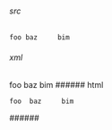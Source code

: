 ###### src
	foo	baz		bim
###### xml
<?xml version="1.0" encoding="UTF-8"?>
<!DOCTYPE document SYSTEM "CommonMark.dtd">
<document xmlns="http://commonmark.org/xml/1.0">
  <code_block>foo	baz		bim
</code_block>
</document>
###### html
<pre><code>foo	baz		bim
</code></pre>
######
